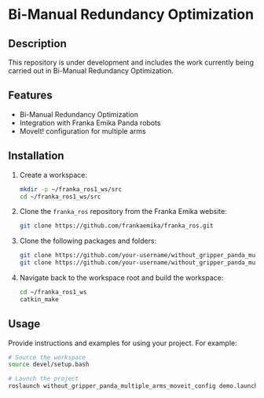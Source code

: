 # Bi-Manual Redundancy Optimization

## Description
This repository is under development and includes the work currently being carried out in Bi-Manual Redundancy Optimization.

## Features
- Bi-Manual Redundancy Optimization
- Integration with Franka Emika Panda robots
- MoveIt! configuration for multiple arms

## Installation
1. Create a workspace:
    ```bash
    mkdir -p ~/franka_ros1_ws/src
    cd ~/franka_ros1_ws/src
    ```

2. Clone the `franka_ros` repository from the Franka Emika website:
    ```bash
    git clone https://github.com/frankaemika/franka_ros.git
    ```

3. Clone the following packages and folders:
    ```bash
    git clone https://github.com/your-username/without_gripper_panda_multiple_arms.git
    git clone https://github.com/your-username/without_gripper_panda_multiple_arms_moveit_config.git
    ```

4. Navigate back to the workspace root and build the workspace:
    ```bash
    cd ~/franka_ros1_ws
    catkin_make
    ```

## Usage
Provide instructions and examples for using your project. For example:
```bash
# Source the workspace
source devel/setup.bash

# Launch the project
roslaunch without_gripper_panda_multiple_arms_moveit_config demo.launch
